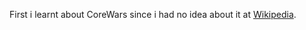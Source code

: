 First i learnt about CoreWars since i had no idea about it at [Wikipedia](https://en.wikipedia.org/wiki/Core_War).
